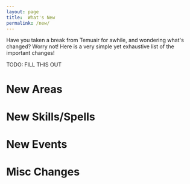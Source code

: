 ```yaml
---
layout: page
title:  What's New
permalink: /new/
---
```


Have you taken a break from Temuair for awhile, and wondering what's changed? Worry not! Here is a very simple yet exhaustive list of the important changes!

TODO: FILL THIS OUT

# New Areas






# New Skills/Spells






# New Events





# Misc Changes




